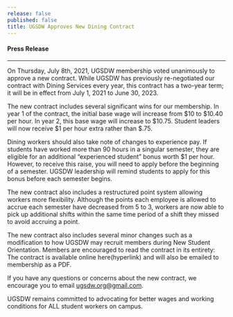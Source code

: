 ```yaml
---
release: false
published: false
title: UGSDW Approves New Dining Contract
---
```

#### Press Release

***

On Thursday, July 8th, 2021, UGSDW membership voted unanimously to approve a new contract. While UGSDW has previously re-negotiated our contract with Dining Services every year, this contract has a two-year term; it will be in effect from July 1, 2021 to June 30, 2023.

The new contract includes several significant wins for our membership. In year 1 of the contract, the initial base wage will increase from $10 to $10.40 per hour. In year 2, this base wage will increase to $10.75. Student leaders will now receive $1 per hour extra rather than $.75.

Dining workers should also take note of changes to experience pay. If students have worked more than 90 hours in a singular semester, they are eligible for an additional “experienced student” bonus worth $1 per hour. However, to receive this raise, you will need to apply before the beginning of a semester. UGSDW leadership will remind students to apply for this bonus before each semester begins. 

The new contract also includes a restructured point system allowing workers more flexibility. Although the points each employee is allowed to accrue each semester have decreased from 5 to 3, workers are now able to pick up additional shifts within the same time period of a shift they missed to avoid accruing a point. 

The new contract also includes several minor changes such as a modification to how UGSDW may recruit members during New Student Orientation. Members are encouraged to read the contract in its entirety: The contract is available online here(hyperlink) and will also be emailed to membership as a PDF. 

If you have any questions or concerns about the new contract, we encourage you to email ugsdw.org@gmail.com. 

UGSDW remains committed to advocating for better wages and working conditions for ALL student workers on campus. 
